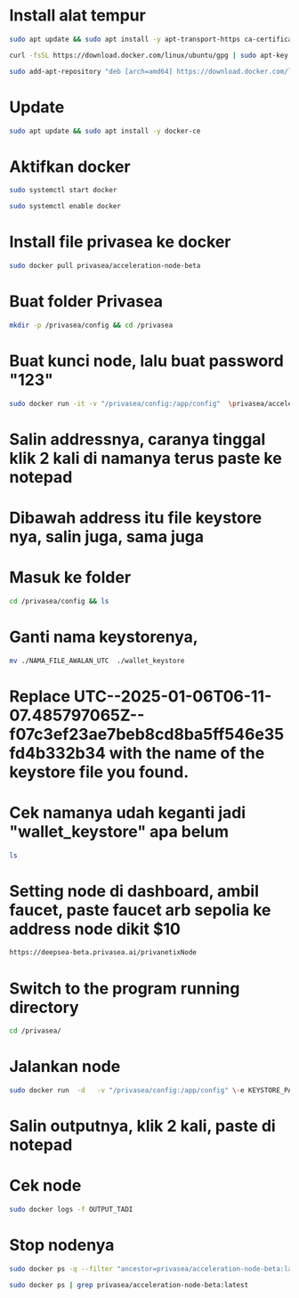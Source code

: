 # Install alat tempur
```bash
sudo apt update && sudo apt install -y apt-transport-https ca-certificates curl software-properties-common
```
```bash
curl -fsSL https://download.docker.com/linux/ubuntu/gpg | sudo apt-key add -
```
```bash
sudo add-apt-repository "deb [arch=amd64] https://download.docker.com/linux/ubuntu $(lsb_release -cs) stable"
```

# Update
```bash
sudo apt update && sudo apt install -y docker-ce
```

# Aktifkan docker
```bash
sudo systemctl start docker
```
```bash
sudo systemctl enable docker
```

# Install file privasea ke docker
```bash
sudo docker pull privasea/acceleration-node-beta
```

# Buat folder Privasea
```bash
mkdir -p /privasea/config && cd /privasea
```

# Buat kunci node, lalu buat password "123"
```bash
sudo docker run -it -v "/privasea/config:/app/config"  \privasea/acceleration-node-beta:latest ./node-calc new_keystore
```

# Salin addressnya, caranya tinggal klik 2 kali di namanya terus paste ke notepad

# Dibawah address itu file keystore nya, salin juga, sama juga

# Masuk ke folder
```bash
cd /privasea/config && ls
```

# Ganti nama keystorenya, 
```bash
mv ./NAMA_FILE_AWALAN_UTC  ./wallet_keystore 
```

# Replace UTC--2025-01-06T06-11-07.485797065Z--f07c3ef23ae7beb8cd8ba5ff546e35fd4b332b34 with the name of the keystore file you found.

# Cek namanya udah keganti jadi "wallet_keystore" apa belum
```bash
ls
```

# Setting node di dashboard, ambil faucet, paste faucet arb sepolia ke address node dikit $10
```bash
https://deepsea-beta.privasea.ai/privanetixNode
```

# Switch to the program running directory
```bash
cd /privasea/
```

# Jalankan node
```bash
sudo docker run  -d   -v "/privasea/config:/app/config" \-e KEYSTORE_PASSWORD=123 \privasea/acceleration-node-beta:latest
```

# Salin outputnya, klik 2 kali, paste di notepad

# Cek node
```bash
sudo docker logs -f OUTPUT_TADI
```

# Stop nodenya
```bash
sudo docker ps -q --filter "ancestor=privasea/acceleration-node-beta:latest" | xargs --no-run-if-empty docker stop
```
```bash
sudo docker ps | grep privasea/acceleration-node-beta:latest
```

